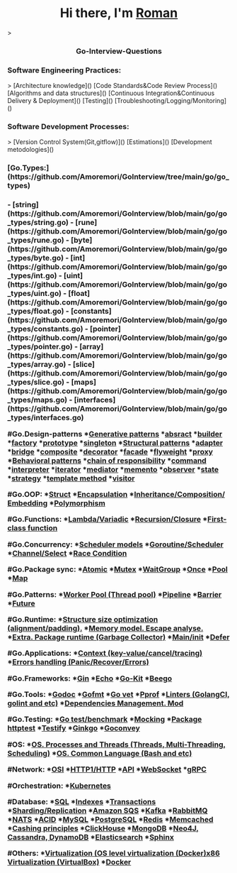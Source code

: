 <h1 align="center">Hi there, I'm <a href="https://github.com/Amoremori" target="_blank">Roman</a></h1>>

<h3 align="center">Go-Interview-Questions</h3>

<h3>Software Engineering Practices:</h3>>
[Architecture knowledge]()
[Code Standards&Code Review Process]()
[Algorithms and data structures]()
[Continuous Integration&Continuous Delivery & Deployment]()
[Testing]()
[Troubleshooting/Logging/Monitoring]()

<h3>Software Development Processes:</h3>>
[Version Control System(Git,gitflow)]()
[Estimations]()
[Development metodologies]()

<h3>[Go.Types:](https://github.com/Amoremori/GoInterview/tree/main/go/go_types)<h3>
-    [string](https://github.com/Amoremori/GoInterview/blob/main/go/go_types/string.go)
-    [rune](https://github.com/Amoremori/GoInterview/blob/main/go/go_types/rune.go)
-    [byte](https://github.com/Amoremori/GoInterview/blob/main/go/go_types/byte.go)
-    [int](https://github.com/Amoremori/GoInterview/blob/main/go/go_types/int.go)
-    [uint](https://github.com/Amoremori/GoInterview/blob/main/go/go_types/uint.go)
-    [float](https://github.com/Amoremori/GoInterview/blob/main/go/go_types/float.go)
-    [constants](https://github.com/Amoremori/GoInterview/blob/main/go/go_types/constants.go)
-    [pointer](https://github.com/Amoremori/GoInterview/blob/main/go/go_types/pointer.go)
-    [array](https://github.com/Amoremori/GoInterview/blob/main/go/go_types/array.go)
-    [slice](https://github.com/Amoremori/GoInterview/blob/main/go/go_types/slice.go)
-    [maps](https://github.com/Amoremori/GoInterview/blob/main/go/go_types/maps.go)
-    [interfaces](https://github.com/Amoremori/GoInterview/blob/main/go/go_types/interfaces.go)

#Go.Design-patterns
*[Generative patterns]()
*[absract]()
*[builder]()
*[factory]()
*[prototype]()
*[singleton]()
*[Structural patterns]()
*[adapter]()
*[bridge]()
*[composite]()
*[decorator]()
*[facade]()
*[flyweight]()
*[proxy]()
*[Behavioral patterns]()
*[chain of responsibility]()
*[command]()
*[interpreter]()
*[iterator]()
*[mediator]()
*[memento]()
*[observer]()
*[state]()
*[strategy]()
*[template method]()
*[visitor]()

#Go.OOP:
*[Struct]()
*[Encapsulation]()
*[Inheritance/Composition/ Embedding]()
*[Polymorphism]()

#Go.Funсtions:
*[Lambda/Variadic]()
*[Recursion/Closure]()
*[First-class function]()

#Go.Concurrency:
*[Scheduler models]()
*[Goroutine/Scheduler]()
*[Channel/Select]()
*[Race Condition]()

#Go.Package sync:
*[Atomic]()
*[Mutex]()
*[WaitGroup]()
*[Once]()
*[Pool]()
*[Map]()

#Go.Patterns:
*[Worker Pool (Thread pool)]()
*[Pipeline]()
*[Barrier]()
*[Future]()

#Go.Runtime:
*[Structure size optimization (alignment/padding).]()
*[Memory model. Escape analyse.]()
*[Extra. Package runtime (Garbage Collector)]()
*[Main/init]()
*[Defer]()

#Go.Applications:
*[Context (key-value/cancel/tracing)]()
*[Errors handling (Panic/Recover/Errors)]()

#Go.Frameworks:
*[Gin]()
*[Echo]()
*[Go-Kit]()
*[Beego]()

#Go.Tools:
*[Godoc]()
*[Gofmt]()
*[Go vet]()
*[Pprof]()
*[Linters (GolangCI, golint and etc)]()
*[Dependencies Management. Mod]()

#Go.Testing:
*[Go test/benchmark]()
*[Mocking]()
*[Package httptest]()
*[Testify]()
*[Ginkgo]()
*[Goconvey]()

#OS:
*[OS. Processes and Threads (Threads, Multi-Threading, Scheduling)]()
*[OS. Common Language (Bash and etc)]()

#Network:
*[OSI]()
*[HTTP1/HTTP]()
*[API]()
*[WebSocket]()
*[gRPC]()

#Orchestration:
*[Kubernetes]()

#Database:
*[SQL]()
*[Indexes]()
*[Transactions]()
*[Sharding/Replication]()
*[Amazon SQS]()
*[Kafka]()
*[RabbitMQ]()
*[NATS]()
*[ACID]()
*[MySQL]()
*[PostgreSQL]()
*[Redis]()
*[Memcached]()
*[Cashing principles]()
*[ClickHouse]()
*[MongoDB]()
*[Neo4J, Cassandra, DynamoDB]()
*[Elasticsearch]()
*[Sphinx]()

#Others:
*[Virtualization (OS level virtualization (Docker)x86 Virtualization (VirtualBox)]()
*[Docker]()